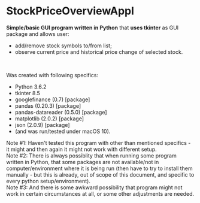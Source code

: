 # StockPriceOverviewAppl

**Simple/basic GUI program written in Python** that **uses tkinter** as GUI package and allows user:
- add/remove stock symbols to/from list;
- observe current price and historical price change of selected stock.

<br>

Was created with following specifics:
- Python 3.6.2
- tkinter 8.5
- googlefinance (0.7) [package]
- pandas (0.20.3) [package]
- pandas-datareader (0.5.0) [package]
- matplotlib (2.0.2) [package]
- json (2.0.9) [package]
- (and was run/tested under macOS 10).

Note #1: Haven't tested this program with other than mentioned specifics - it might and then again it might not work with different setup.<br> 
Note #2: There is always possiblity that when running some program written in Python, that some packages are not available/not in computer/environment where it is being run (then have to try to install them manually - but this is already, out of scope of this document, and specific to every python setup/environment).<br>
Note #3: And there is some awkward possibility that program might not work in certain circumstances at all, or some other adjustments are needed.<br>
